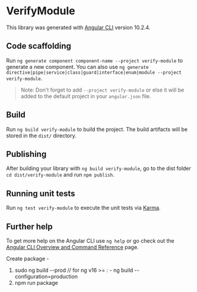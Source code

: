 # VerifyModule

This library was generated with [Angular CLI](https://github.com/angular/angular-cli) version 10.2.4.

## Code scaffolding

Run `ng generate component component-name --project verify-module` to generate a new component. You can also use `ng generate directive|pipe|service|class|guard|interface|enum|module --project verify-module`.
> Note: Don't forget to add `--project verify-module` or else it will be added to the default project in your `angular.json` file. 

## Build

Run `ng build verify-module` to build the project. The build artifacts will be stored in the `dist/` directory.

## Publishing

After building your library with `ng build verify-module`, go to the dist folder `cd dist/verify-module` and run `npm publish`.

## Running unit tests

Run `ng test verify-module` to execute the unit tests via [Karma](https://karma-runner.github.io).

## Further help

To get more help on the Angular CLI use `ng help` or go check out the [Angular CLI Overview and Command Reference](https://angular.io/cli) page.


Create package -
1.  sudo ng build --prod  // for ng v16 >= : - ng build --configuration=production
2.  npm run package

